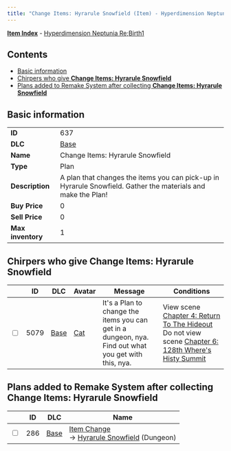```yaml
---
title: "Change Items: Hyrarule Snowfield (Item) - Hyperdimension Neptunia Re;Birth1"
---
```


[**Item Index**](/neptunia/rb1/item/index.html) - [Hyperdimension Neptunia Re;Birth1](/neptunia/rb1)

## Contents

- [Basic information](#basic-information)
- [Chirpers who give **Change Items: Hyrarule Snowfield**](#chirpers-who-give-change-items-hyrarule-snowfield)
- [Plans added to Remake System after collecting **Change Items: Hyrarule Snowfield**](#plans-added-to-remake-system-after-collecting-change-items-hyrarule-snowfield)

## Basic information

|   |   |
| -- | -- |
| **ID** | 637 |
| **DLC** | [Base](/neptunia/rb1/dlc/1-base.html) |
| **Name** | Change Items: Hyrarule Snowfield |
| **Type** | Plan |
| **Description** | A plan that changes the items you can pick-up in Hyrarule Snowfield. Gather the materials and make the Plan! |
| **Buy Price** | 0 |
| **Sell Price** | 0 |
| **Max inventory** | 1 |


## Chirpers who give **Change Items: Hyrarule Snowfield**

|    | ID | DLC | Avatar | Message | Conditions |
| -- | -- | --- | ------ | ------- | ---------- |
| <input type="checkbox" id="rb1-chirper-event-1-5079" class="trackbox" /> | 5079 | [Base](/neptunia/rb1/dlc/1-base.html) | [Cat](/neptunia/rb1/undefined/1-226-cat.html) | It's a Plan to change the items you can get in a dungeon, nya.<br />Find out what you get with this, nya. | View scene [Chapter 4: Return To The Hideout](/neptunia/rb1/scene/1-418-chapter-4-return-to-the-hideout.html)<br />Do not view scene [Chapter 6: 128th Where's Histy Summit](/neptunia/rb1/scene/1-601-chapter-6-128th-wheres-histy-summit.html) |


## Plans added to Remake System after collecting **Change Items: Hyrarule Snowfield**

|    | ID | DLC | Name |
| -- | -- | --- | ---- |
| <input type="checkbox" id="rb1-remake-1-286" class="trackbox" /> | 286 | [Base](/neptunia/rb1/dlc/1-base.html) | [Item Change](/neptunia/rb1/remake/1-286-item-change.html)<br /> → [Hyrarule Snowfield](/neptunia/rb1/dungeon/1-14-hyrarule-snowfield.html) (Dungeon) |
